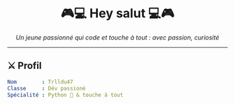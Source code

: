 <h1 align="center">
  🎮💻 Hey salut 💻🎮  
  <br>
</h1>

<p align="center">
  <em>Un jeune passionné qui code et touche à tout : avec passion, curiosité</em>
</p>

---

## ⚔️ Profil

```yaml
Nom        : Trlldu47
Classe     : Dév passioné 
Spécialité : Python 🐍 & touche à tout
